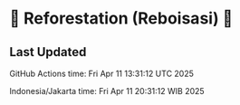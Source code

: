 
# 🌳 Reforestation (Reboisasi) 🌲

## Last Updated

GitHub Actions time: Fri Apr 11 13:31:12 UTC 2025

Indonesia/Jakarta time: Fri Apr 11 20:31:12 WIB 2025
